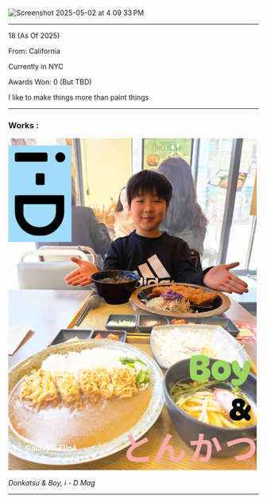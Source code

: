 
#

<img width="612" alt="Screenshot 2025-05-02 at 4 09 33 PM" src="https://github.com/user-attachments/assets/a8e3dacd-db41-4625-b4c1-f7cccb4c7dd0" />


____
18 (As Of 2025)

From: California

Currently in NYC

Awards Won: 0 (But TBD)

I like to make things more than paint things
____

### Works :

<img src = "Port/i - D.jpg" width = 500>
  
_Donkatsu & Boy, i - D Mag_



____
